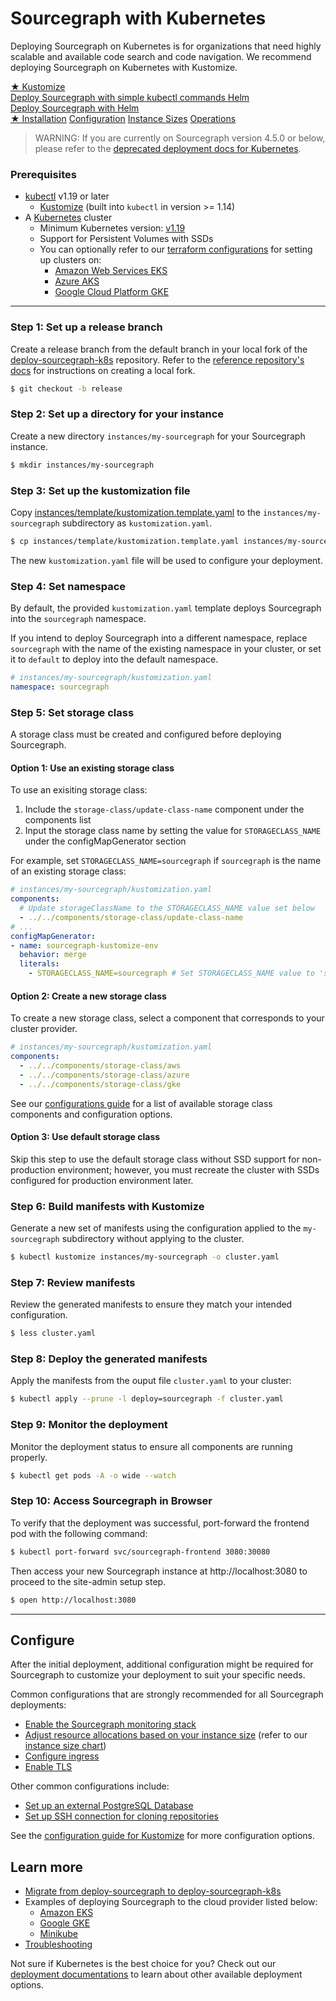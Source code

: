 # Sourcegraph with Kubernetes

<p class="lead">
Deploying Sourcegraph on Kubernetes is for organizations that need highly scalable and available code search and code navigation. We recommend deploying Sourcegraph on Kubernetes with Kustomize.
</p>

<div class="getting-started">
  <a href="./kustomize" class="btn btn-primary" alt="Configure">
   <span>★ Kustomize</span>
   </br>
   Deploy Sourcegraph with simple kubectl commands
  </a>
  <a href="./helm" class="btn" alt="instance">
   <span>Helm</span>
   </br>
   Deploy Sourcegraph with Helm
  </a>
</div>

<div class="getting-started">
<a class="btn btn-primary text-center" href="#prerequisites">★ Installation</a>
<a class="btn text-center" href="kustomize/configure">Configuration</a>
<a class="btn text-center" href="../instance-size">Instance Sizes</a>
<a class="btn text-center" href="operations">Operations</a>
</div>

> WARNING: If you are currently on Sourcegraph version 4.5.0 or below, please refer to the [deprecated deployment docs for Kubernetes](../deprecated/index.md).

### Prerequisites

* [kubectl](https://kubernetes.io/docs/tasks/tools/install-kubectl/) v1.19 or later
   - [Kustomize](https://kustomize.io/) (built into `kubectl` in version >= 1.14)
* A [Kubernetes](https://kubernetes.io/) cluster
   - Minimum Kubernetes version: [v1.19](https://kubernetes.io/blog/2020/08/26/kubernetes-release-1.19-accentuate-the-paw-sitive/)
   - Support for Persistent Volumes with SSDs
   - You can optionally refer to our [terraform configurations](https://github.com/sourcegraph/tf-k8s-configs) for setting up clusters on:
     - [Amazon Web Services EKS](https://github.com/sourcegraph/tf-k8s-configs/tree/main/aws)
     - [Azure AKS](https://github.com/sourcegraph/tf-k8s-configs/tree/main/azure)
     - [Google Cloud Platform GKE](https://github.com/sourcegraph/tf-k8s-configs/tree/main/gcp)

---

### **Step 1**: Set up a release branch

Create a release branch from the default branch in your local fork of the [deploy-sourcegraph-k8s](https://github.com/sourcegraph/deploy-sourcegraph-k8s) repository. Refer to the [reference repository's docs](../repositories.md) for instructions on creating a local fork.

```bash
$ git checkout -b release
```

### **Step 2**: Set up a directory for your instance

Create a new directory `instances/my-sourcegraph` for your Sourcegraph instance.

```bash
$ mkdir instances/my-sourcegraph
```

### **Step 3**: Set up the kustomization file

Copy [instances/template/kustomization.template.yaml](kustomize/index.md#template) to the `instances/my-sourcegraph` subdirectory as `kustomization.yaml`.

```bash
$ cp instances/template/kustomization.template.yaml instances/my-sourcegraph/kustomization.yaml
```

The new `kustomization.yaml` file will be used to configure your deployment.

### **Step 4**: Set namespace

By default, the provided `kustomization.yaml` template deploys Sourcegraph into the `sourcegraph` namespace. 

If you intend to deploy Sourcegraph into a different namespace, replace `sourcegraph` with the name of the existing namespace in your cluster, or set it to `default` to deploy into the default namespace.

  ```yaml
  # instances/my-sourcegraph/kustomization.yaml
  namespace: sourcegraph
  ```

### **Step 5**: Set storage class

A storage class must be created and configured before deploying Sourcegraph.

#### Option 1: Use an existing storage class

To use an exisiting storage class:

1. Include the `storage-class/update-class-name` component under the components list
2. Input the storage class name by setting the value for `STORAGECLASS_NAME` under the configMapGenerator section
   
For example, set `STORAGECLASS_NAME=sourcegraph` if `sourcegraph` is the name of an existing storage class:

  ```yaml
  # instances/my-sourcegraph/kustomization.yaml
  components:
    # Update storageClassName to the STORAGECLASS_NAME value set below
    - ../../components/storage-class/update-class-name
  # ...
  configMapGenerator:
  - name: sourcegraph-kustomize-env
    behavior: merge
    literals:
      - STORAGECLASS_NAME=sourcegraph # Set STORAGECLASS_NAME value to 'sourcegraph'
  ```

#### Option 2: Create a new storage class

To create a new storage class, select a component that corresponds to your cluster provider.

  ```yaml
  # instances/my-sourcegraph/kustomization.yaml
  components:
    - ../../components/storage-class/aws
    - ../../components/storage-class/azure
    - ../../components/storage-class/gke
  ```

See our [configurations guide](kustomize/configure.md) for a list of available storage class components and configuration options.

#### Option 3: Use default storage class

Skip this step to use the default storage class without SSD support for non-production environment; however, you must recreate the cluster with SSDs configured for production environment later.

### **Step 6**: Build manifests with Kustomize

Generate a new set of manifests using the configuration applied to the `my-sourcegraph` subdirectory without applying to the cluster.

  ```bash
  $ kubectl kustomize instances/my-sourcegraph -o cluster.yaml
  ```

### **Step 7**: Review manifests

Review the generated manifests to ensure they match your intended configuration.

  ```bash
  $ less cluster.yaml
  ```

### **Step 8**: Deploy the generated manifests

Apply the manifests from the ouput file `cluster.yaml` to your cluster:

  ```bash
  $ kubectl apply --prune -l deploy=sourcegraph -f cluster.yaml
  ```

### **Step 9**: Monitor the deployment

Monitor the deployment status to ensure all components are running properly.

  ```bash
  $ kubectl get pods -A -o wide --watch
  ```

### **Step 10**: Access Sourcegraph in Browser

To verify that the deployment was successful, port-forward the frontend pod with the following command:

  ```bash
  $ kubectl port-forward svc/sourcegraph-frontend 3080:30080
  ```

Then access your new Sourcegraph instance at http://localhost:3080 to proceed to the site-admin setup step.

  ```bash
  $ open http://localhost:3080
  ```

---

## Configure

After the initial deployment, additional configuration might be required for Sourcegraph to customize your deployment to suit your specific needs.

Common configurations that are strongly recommended for all Sourcegraph deployments:

- [Enable the Sourcegraph monitoring stack](kustomize/configure.md#monitoring-stack)
- [Adjust resource allocations based on your instance size](kustomize/configure.md#instance-size-based-resources) (refer to our [instance size chart](../instance-size.md))
- [Configure ingress](kustomize/configure.md#ingress)
- [Enable TLS](kustomize/configure.md#tls)

Other common configurations include:

- [Set up an external PostgreSQL Database](kustomize/configure.md#external-postgres)
- [Set up SSH connection for cloning repositories](kustomize/configure.md#ssh-for-cloning)

See the [configuration guide for Kustomize](kustomize/configure.md) for more configuration options.

## Learn more

- [Migrate from deploy-sourcegraph to deploy-sourcegraph-k8s](kustomize/migrate.md)
- Examples of deploying Sourcegraph to the cloud provider listed below:
  - [Amazon EKS](kustomize/eks.md)
  - [Google GKE](kustomize/gke.md)
  - [Minikube](../single-node/minikube.md)
- [Troubleshooting](troubleshoot.md)

Not sure if Kubernetes is the best choice for you? Check out our [deployment documentations](../index.md) to learn about other available deployment options.
